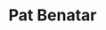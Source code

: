 ---
title: "Pat Benatar"
summary: "Patricia Mae Giraldo is an American rock singer and songwriter. In the United States, she has had two multi-platinum albums, five platinum albums, and 15 Billboard top 40 singles, while in Canada she had eight straight platinum albums, and she has sold over 35 million albums worldwide. She is also a four-time Grammy Award winner. She was inducted into the Rock and Roll Hall of Fame in November 2022.
Her 1979 debut album, In the Heat of the Night, was her breakthrough in North America, especially in Canada where it reached No. 3 on the album chart. Two singles from it were hits: \"Heartbreaker\" and \"We Live for Love\", the latter written by her lead guitarist and future husband, Neil Giraldo. Her second album, 1980's Crimes of Passion, was her most successful work, peaking at No. 2 in North America and France, being certified 4× and 5× platinum in the US and Canada, respectively. Its single \"Hit Me with Your Best Shot\" reached the top 10 in the US and Canada and is considered to be her best-known song. Her third album, Precious Time , was another success, topping the US Album Chart and becoming her first top 10 album in Australia. Its single \"Fire and Ice\" charted highly in the US and Canada. Her next release, Get Nervous , sold less well than her previous two albums, but did include the North American hit \"Shadows of the Night\".
Her sound began to move towards more atmospheric pop in 1983. The single \"Love Is a Battlefield\" was her biggest hit in most countries, reaching No. 1 in the Netherlands, Australia and on the US Rock Tracks chart, and No. 5 on the US Hot 100. The live album it came from, Live from Earth, was her biggest seller in Australia, Germany and the Netherlands. In 1984, she released Tropico and its lead single \"We Belong\", which reached the top 10 in several countries, including No. 5 on the US Hot 100.
Her 1985 album, Seven the Hard Way, sold less well but it yielded two singles harking back to the rock vein: \"Invincible\", a top 10 hit in North America, and \"Sex as a Weapon\". Her follow-up, Wide Awake in Dreamland , marked a resurgence in sales in Canada and Australia, and was her biggest hit in the UK. Its rocker, \"All Fired Up\", was a significant hit in Canada, Australia and the US. She released four additional albums between 1991 and 2003."
slug: "pat-benatar"
image: "pat-benatar.jpg"
apple_music_artist_url: "https://music.apple.com/gb/artist/pat-benatar/540530"
wikipedia_url: "https://en.wikipedia.org/wiki/Pat_Benatar"
---